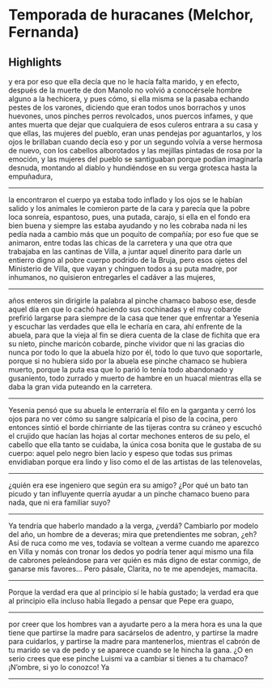 # **Temporada de huracanes (Melchor, Fernanda)**

## Highlights

 y era por eso que ella decía que no le hacía falta marido, y en efecto, después de la muerte de don Manolo no volvió a conocérsele hombre alguno a la hechicera, y pues cómo, si ella misma se la pasaba echando pestes de los varones, diciendo que eran todos unos borrachos y unos huevones, unos pinches perros revolcados, unos puercos infames, y que antes muerta que dejar que cualquiera de esos culeros entrara a su casa y que ellas, las mujeres del pueblo, eran unas pendejas por aguantarlos, y los ojos le brillaban cuando decía eso y por un segundo volvía a verse hermosa de nuevo, con los cabellos alborotados y las mejillas pintadas de rosa por la emoción, y las mujeres del pueblo se santiguaban porque podían imaginarla desnuda, montando al diablo y hundiéndose en su verga grotesca hasta la empuñadura,


---


 la encontraron el cuerpo ya estaba todo inflado y los ojos se le habían salido y los animales le comieron parte de la cara y parecía que la pobre loca sonreía, espantoso, pues, una putada, carajo, si ella en el fondo era bien buena y siempre las estaba ayudando y no les cobraba nada ni les pedía nada a cambio más que un poquito de compañía; por eso fue que se animaron, entre todas las chicas de la carretera y una que otra que trabajaba en las cantinas de Villa, a juntar aquel dinerito para darle un entierro digno al pobre cuerpo podrido de la Bruja, pero esos ojetes del Ministerio de Villa, que vayan y chinguen todos a su puta madre, por inhumanos, no quisieron entregarles el cadáver a las mujeres,


---


 años enteros sin dirigirle la palabra al pinche chamaco baboso ese, desde aquel día en que lo cachó haciendo sus cochinadas y el muy cobarde prefirió largarse para siempre de la casa que tener que enfrentar a Yesenia y escuchar las verdades que ella le echaría en cara, ahí enfrente de la abuela, para que la vieja al fin se diera cuenta de la clase de fichita que era su nieto, pinche maricón cobarde, pinche vividor que ni las gracias dio nunca por todo lo que la abuela hizo por él, todo lo que tuvo que soportarle, porque si no hubiera sido por la abuela ese pinche chamaco se hubiera muerto, porque la puta esa que lo parió lo tenía todo abandonado y gusaniento, todo zurrado y muerto de hambre en un huacal mientras ella se daba la gran vida puteando en la carretera.


---


 Yesenia pensó que su abuela le enterraría el filo en la garganta y cerró los ojos para no ver cómo su sangre salpicaría el piso de la cocina, pero entonces sintió el borde chirriante de las tijeras contra su cráneo y escuchó el crujido que hacían las hojas al cortar mechones enteros de su pelo, el cabello que ella tanto se cuidaba, la única cosa bonita que le gustaba de su cuerpo: aquel pelo negro bien lacio y espeso que todas sus primas envidiaban porque era lindo y liso como el de las artistas de las telenovelas,


---


 ¿quién era ese ingeniero que según era su amigo? ¿Por qué un bato tan picudo y tan influyente querría ayudar a un pinche chamaco bueno para nada, que ni era familiar suyo?


---


 Ya tendría que haberlo mandado a la verga, ¿verdá? Cambiarlo por modelo del año, un hombre de a deveras; mira que pretendientes me sobran, ¿eh? Así de ruca como me ves, todavía se voltean a verme cuando me aparezco en Villa y nomás con tronar los dedos yo podría tener aquí mismo una fila de cabrones peleándose para ver quién es más digno de estar conmigo, de ganarse mis favores… Pero pásale, Clarita, no te me apendejes, mamacita.


---


 Porque la verdad era que al principio sí le había gustado; la verdad era que al principio ella incluso había llegado a pensar que Pepe era guapo,


---


 por creer que los hombres van a ayudarte pero a la mera hora es una la que tiene que partirse la madre para sacárselos de adentro, y partirse la madre para cuidarlos, y partirse la madre para mantenerlos, mientras el cabrón de tu marido se va de pedo y se aparece cuando se le hincha la gana. ¿O en serio crees que ese pinche Luismi va a cambiar si tienes a tu chamaco? ¡N’ombre, si yo lo conozco! Ya


---


